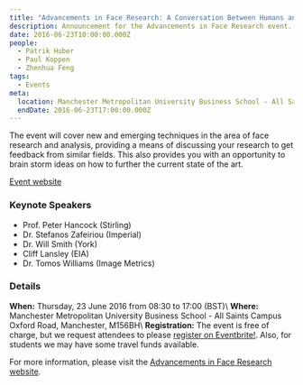 ```yaml
---
title: "Advancements in Face Research: A Conversation Between Humans and Machines"
description: Announcement for the Advancements in Face Research event.
date: 2016-06-23T10:00:00.000Z
people:
  - Patrik Huber
  - Paul Koppen
  - Zhenhua Feng
tags:
  - Events
meta:
  location: Manchester Metropolitan University Business School - All Saints Campus Oxford Road, Manchester, M156BH
  endDate: 2016-06-23T17:00:00.000Z
---
```


The event will cover new and emerging techniques in the area of face research
and analysis, providing a means of discussing your research to get feedback from
similar fields. This also provides you with an opportunity to brain storm ideas
on how to further the current state of the art.

[Event website][WEBSITE]


### Keynote Speakers

* Prof. Peter Hancock (Stirling)
* Dr. Stefanos Zafeiriou (Imperial)
* Dr. Will Smith (York)
* Cliff Lansley (EIA)
* Dr. Tomos Williams (Image Metrics)


### Details

**When:** Thursday, 23 June 2016 from 08:30 to 17:00 (BST)\\
**Where:** Manchester Metropolitan University Business School - All Saints
Campus Oxford Road, Manchester, M156BH\\
**Registration:** The event is free of charge, but we request attendees to
please [register on Eventbrite!][REGISTER]. Also, for students we may have some
travel funds available.

For more information, please visit the [Advancements in Face Research
website][WEBSITE].



[REGISTER]: https://ln.facer2vm.org/advancements-in-face-research_eventbrite
[WEBSITE]: https://ln.facer2vm.org/advancements-in-face-research_website
